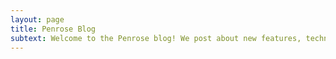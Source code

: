 ```yaml
---
layout: page
title: Penrose Blog
subtext: Welcome to the Penrose blog! We post about new features, technical insights, and thoughts on diagramming here regularly.
---
```


<BlogHome />
